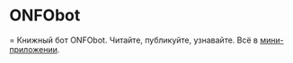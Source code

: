 # ONFObot
=
Книжный бот ONFObot. Читайте, публикуйте, узнавайте. Всё в [мини-приложении](https://t.me/ONFO_main_bot?startapp).
